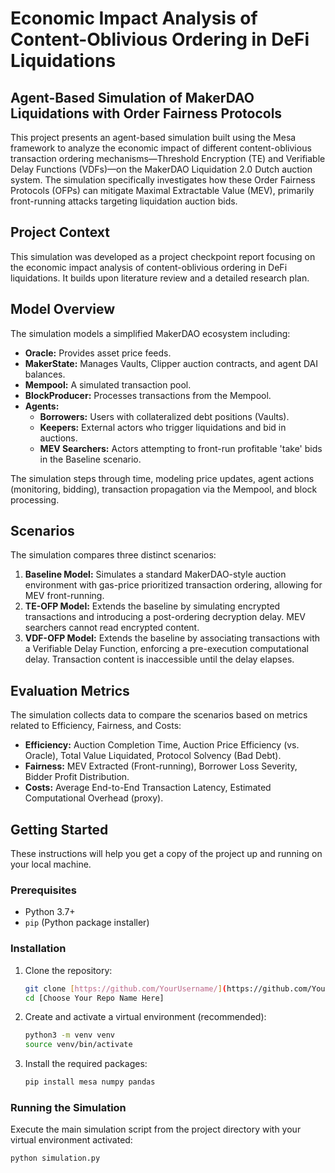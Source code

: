 # Economic Impact Analysis of Content-Oblivious Ordering in DeFi Liquidations

## Agent-Based Simulation of MakerDAO Liquidations with Order Fairness Protocols

This project presents an agent-based simulation built using the Mesa framework to analyze the economic impact of different content-oblivious transaction ordering mechanisms—Threshold Encryption (TE) and Verifiable Delay Functions (VDFs)—on the MakerDAO Liquidation 2.0 Dutch auction system. The simulation specifically investigates how these Order Fairness Protocols (OFPs) can mitigate Maximal Extractable Value (MEV), primarily front-running attacks targeting liquidation auction bids.

## Project Context

This simulation was developed as a project checkpoint report focusing on the economic impact analysis of content-oblivious ordering in DeFi liquidations. It builds upon literature review and a detailed research plan.

## Model Overview

The simulation models a simplified MakerDAO ecosystem including:

* **Oracle:** Provides asset price feeds.
* **MakerState:** Manages Vaults, Clipper auction contracts, and agent DAI balances.
* **Mempool:** A simulated transaction pool.
* **BlockProducer:** Processes transactions from the Mempool.
* **Agents:**
    * **Borrowers:** Users with collateralized debt positions (Vaults).
    * **Keepers:** External actors who trigger liquidations and bid in auctions.
    * **MEV Searchers:** Actors attempting to front-run profitable 'take' bids in the Baseline scenario.

The simulation steps through time, modeling price updates, agent actions (monitoring, bidding), transaction propagation via the Mempool, and block processing.

## Scenarios

The simulation compares three distinct scenarios:

1.  **Baseline Model:** Simulates a standard MakerDAO-style auction environment with gas-price prioritized transaction ordering, allowing for MEV front-running.
2.  **TE-OFP Model:** Extends the baseline by simulating encrypted transactions and introducing a post-ordering decryption delay. MEV searchers cannot read encrypted content.
3.  **VDF-OFP Model:** Extends the baseline by associating transactions with a Verifiable Delay Function, enforcing a pre-execution computational delay. Transaction content is inaccessible until the delay elapses.

## Evaluation Metrics

The simulation collects data to compare the scenarios based on metrics related to Efficiency, Fairness, and Costs:

* **Efficiency:** Auction Completion Time, Auction Price Efficiency (vs. Oracle), Total Value Liquidated, Protocol Solvency (Bad Debt).
* **Fairness:** MEV Extracted (Front-running), Borrower Loss Severity, Bidder Profit Distribution.
* **Costs:** Average End-to-End Transaction Latency, Estimated Computational Overhead (proxy).

## Getting Started

These instructions will help you get a copy of the project up and running on your local machine.

### Prerequisites

* Python 3.7+
* `pip` (Python package installer)

### Installation

1.  Clone the repository:
    ```bash
    git clone [https://github.com/YourUsername/](https://github.com/YourUsername/)[Choose Your Repo Name Here].git
    cd [Choose Your Repo Name Here]
    ```

2.  Create and activate a virtual environment (recommended):
    ```bash
    python3 -m venv venv
    source venv/bin/activate
    ```

3.  Install the required packages:
    ```bash
    pip install mesa numpy pandas
    ```

### Running the Simulation

Execute the main simulation script from the project directory with your virtual environment activated:

```bash
python simulation.py
